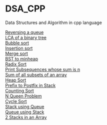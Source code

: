 # DSA_CPP
Data Structures and Algorithm in cpp language


[Reversing a queue](Reversing_a_queue.cpp)<br>
[LCA of a binary tree](LCA_of_Binary_Tree.cpp)<br>
[Bubble sort](Bubble_sort.cpp)<br>
[Insertion sort](Insertion_sort.cpp)<br>
[Merge sort](Merge_sort.cpp)<br>
[BST to minheap](BST_to_minheap.cpp)<br>
[Radix Sort](Radix_Sort.cpp)<br>
[Print Subsequences whose sum is n](Print_subsequences_sum_n.cpp)<br>
[Sum of all subsets of an array](Sum_of_all_subset.cpp)<br>
[Heap Sort](Heapsort.cpp)<br>
[Prefix to Postfix in Stack](PrefixtoPostfixStacks.cpp)<br>
[Counting Sort](Counting_sort.cpp)<br>
[N Queen Problem](NQueen.cpp)<br>
[Cycle Sort](Cycle_Sort.cpp)<br>
[Stack using Queue](Stack_using_Queue.cpp)<br>
[Queue using Stack](Queue_using_stack.cpp)<br>
[2 Stacks in an Array](2StacksinArray.cpp)<br>
